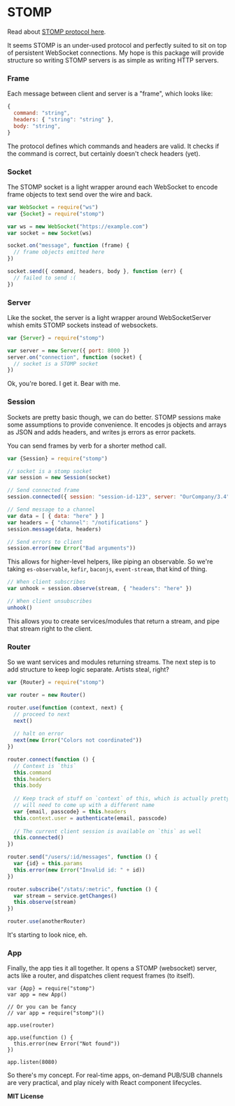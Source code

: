 # STOMP

Read about [STOMP protocol here](https://stomp.github.io/index.html). 

It seems STOMP is an under-used protocol and perfectly suited to sit on top of persistent WebSocket connections. My hope is this package will provide structure so writing STOMP servers is as simple as writing HTTP servers. 

### Frame

Each message between client and server is a "frame", which looks like:

```js
{
  command: "string",
  headers: { "string": "string" },
  body: "string",
}
```

The protocol defines which commands and headers are valid. It checks if the command is correct, but certainly doesn't check headers (yet). 

### Socket

The STOMP socket is a light wrapper around each WebSocket to encode frame objects to text send over the wire and back. 

```js
var WebSocket = require("ws")
var {Socket} = require("stomp")

var ws = new WebSocket("https://example.com")
var socket = new Socket(ws)

socket.on("message", function (frame) {
  // frame objects emitted here
})

socket.send({ command, headers, body }, function (err) {
  // failed to send :(
})
```

### Server

Like the socket, the server is a light wrapper around WebSocketServer whish emits STOMP sockets instead of websockets. 

```js
var {Server} = require("stomp")

var server = new Server({ port: 8000 })
server.on("connection", function (socket) {
  // socket is a STOMP socket
})
```

Ok, you're bored. I get it. Bear with me.

### Session

Sockets are pretty basic though, we can do better. STOMP sessions make some assumptions to provide convenience. It encodes js objects and arrays as JSON and adds headers, and writes js errors as error packets. 

You can send frames by verb for a shorter method call. 

```js
var {Session} = require("stomp")

// socket is a stomp socket
var session = new Session(socket)

// Send connected frame
session.connected({ session: "session-id-123", server: "OurCompany/3.4" })

// Send message to a channel
var data = [ { data: "here" } ]
var headers = { "channel": "/notifications" }
session.message(data, headers)

// Send errors to client
session.error(new Error("Bad arguments"))
```

This allows for higher-level helpers, like piping an observable. So we're taking `es-observable`, `kefir`, `baconjs`, `event-stream`, that kind of thing. 

```js
// When client subscribes
var unhook = session.observe(stream, { "headers": "here" })

// When client unsubscribes
unhook()
```

This allows you to create services/modules that return a stream, and pipe that stream right to the client. 

### Router

So we want services and modules returning streams. The next step is to add structure to keep logic separate. Artists steal, right?

```js
var {Router} = require("stomp")

var router = new Router()

router.use(function (context, next) {
  // proceed to next
  next()
  
  // halt on error
  next(new Error("Colors not coordinated"))
})

router.connect(function () {
  // Context is `this`
  this.command
  this.headers
  this.body
  
  // Keep track of stuff on `context` of this, which is actually pretty confusing
  // will need to come up with a different name
  var {email, passcode} = this.headers  
  this.context.user = authenticate(email, passcode)
  
  // The current client session is available on `this` as well
  this.connected()
})

router.send("/users/:id/messages", function () {
  var {id} = this.params
  this.error(new Error("Invalid id: " + id))
})

router.subscribe("/stats/:metric", function () {
  var stream = service.getChanges()
  this.observe(stream)
})

router.use(anotherRouter)
```

It's starting to look nice, eh.

### App

Finally, the app ties it all together. It opens a STOMP (websocket) server, acts like a router, and dispatches client request frames (to itself). 

```
var {App} = require("stomp")
var app = new App()

// Or you can be fancy
// var app = require("stomp")()

app.use(router)

app.use(function () {
  this.error(new Error("Not found"))
})

app.listen(8080)
```

So there's my concept. For real-time apps, on-demand PUB/SUB channels are very practical, and play nicely with React component lifecycles.

**MIT License**
